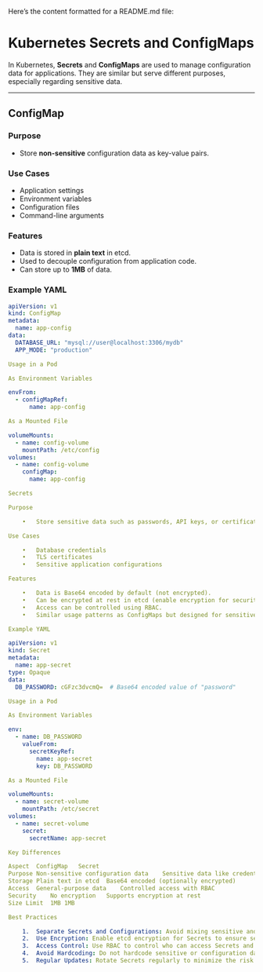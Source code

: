 Here’s the content formatted for a README.md file:

# Kubernetes Secrets and ConfigMaps

In Kubernetes, **Secrets** and **ConfigMaps** are used to manage configuration data for applications. They are similar but serve different purposes, especially regarding sensitive data.

---

## **ConfigMap**

### Purpose
- Store **non-sensitive** configuration data as key-value pairs.

### Use Cases
- Application settings
- Environment variables
- Configuration files
- Command-line arguments

### Features
- Data is stored in **plain text** in etcd.
- Used to decouple configuration from application code.
- Can store up to **1MB** of data.

### Example YAML
```yaml
apiVersion: v1
kind: ConfigMap
metadata:
  name: app-config
data:
  DATABASE_URL: "mysql://user@localhost:3306/mydb"
  APP_MODE: "production"

Usage in a Pod

As Environment Variables

envFrom:
  - configMapRef:
      name: app-config

As a Mounted File

volumeMounts:
  - name: config-volume
    mountPath: /etc/config
volumes:
  - name: config-volume
    configMap:
      name: app-config

Secrets

Purpose

	•	Store sensitive data such as passwords, API keys, or certificates.

Use Cases

	•	Database credentials
	•	TLS certificates
	•	Sensitive application configurations

Features

	•	Data is Base64 encoded by default (not encrypted).
	•	Can be encrypted at rest in etcd (enable encryption for security).
	•	Access can be controlled using RBAC.
	•	Similar usage patterns as ConfigMaps but designed for sensitive data.

Example YAML

apiVersion: v1
kind: Secret
metadata:
  name: app-secret
type: Opaque
data:
  DB_PASSWORD: cGFzc3dvcmQ=  # Base64 encoded value of "password"

Usage in a Pod

As Environment Variables

env:
  - name: DB_PASSWORD
    valueFrom:
      secretKeyRef:
        name: app-secret
        key: DB_PASSWORD

As a Mounted File

volumeMounts:
  - name: secret-volume
    mountPath: /etc/secret
volumes:
  - name: secret-volume
    secret:
      secretName: app-secret

Key Differences

Aspect	ConfigMap	Secret
Purpose	Non-sensitive configuration data	Sensitive data like credentials
Storage	Plain text in etcd	Base64 encoded (optionally encrypted)
Access	General-purpose data	Controlled access with RBAC
Security	No encryption	Supports encryption at rest
Size Limit	1MB	1MB

Best Practices

	1.	Separate Secrets and Configurations: Avoid mixing sensitive and non-sensitive data for better security management.
	2.	Use Encryption: Enable etcd encryption for Secrets to ensure sensitive data is secure.
	3.	Access Control: Use RBAC to control who can access Secrets and ConfigMaps.
	4.	Avoid Hardcoding: Do not hardcode sensitive or configuration data directly in your application code.
	5.	Regular Updates: Rotate Secrets regularly to minimize the risk of exposure.

